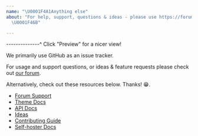 ```yaml
---
name: "\U0001F4A1Anything else"
about: "For help, support, questions & ideas - please use https://forum.ghost.org
  \U0001F46B"

---
```


--------------^ Click "Preview" for a nicer view!

We primarily use GitHub as an issue tracker.

For usage and support questions, or ideas & feature requests please check out [our forum](https://forum.ghost.org).

Alternatively, check out these resources below. Thanks! 😁.

- [Forum Support](https://forum.ghost.org/c/help)
- [Theme Docs](http://themes.ghost.org/)
- [API Docs](https://api.ghost.org/)
- [Ideas](https://forum.ghost.org/c/Ideas)
- [Contributing Guide](https://docs.ghost.org/docs/contributing)
- [Self-hoster Docs](http://docs.ghost.org/)
